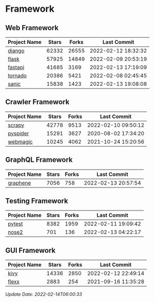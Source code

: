 # Framework

## Web Framework
| Project Name | Stars | Forks | Last Commit |
| ------------ | ----- | ----- | ----------- |
| [django](https://github.com/django/django) | 62332 | 26555 | 2022-02-12 18:32:32 |
| [flask](https://github.com/pallets/flask) | 57925 | 14849 | 2022-02-09 20:53:19 |
| [fastapi](https://github.com/tiangolo/fastapi) | 41685 | 3169 | 2022-02-13 17:19:09 |
| [tornado](https://github.com/tornadoweb/tornado) | 20386 | 5421 | 2022-02-08 02:45:45 |
| [sanic](https://github.com/sanic-org/sanic) | 15838 | 1423 | 2022-02-13 19:08:08 |

## Crawler Framework
| Project Name | Stars | Forks | Last Commit |
| ------------ | ----- | ----- | ----------- |
| [scrapy](https://github.com/scrapy/scrapy) | 42778 | 9513 | 2022-02-10 09:50:12 |
| [pyspider](https://github.com/binux/pyspider) | 15291 | 3627 | 2020-08-02 17:34:20 |
| [webmagic](https://github.com/code4craft/webmagic) | 10245 | 4062 | 2021-10-24 15:20:56 |

## GraphQL Framework
| Project Name | Stars | Forks | Last Commit |
| ------------ | ----- | ----- | ----------- |
| [graphene](https://github.com/graphql-python/graphene) | 7056 | 758 | 2022-02-13 20:57:54 |

## Testing Framework
| Project Name | Stars | Forks | Last Commit |
| ------------ | ----- | ----- | ----------- |
| [pytest](https://github.com/pytest-dev/pytest) | 8382 | 1959 | 2022-02-11 19:09:42 |
| [nose2](https://github.com/nose-devs/nose2) | 701 | 136 | 2022-02-13 04:22:17 |

## GUI Framework
| Project Name | Stars | Forks | Last Commit |
| ------------ | ----- | ----- | ----------- |
| [kivy](https://github.com/kivy/kivy) | 14336 | 2850 | 2022-02-12 22:49:14 |
| [flexx](https://github.com/flexxui/flexx) | 2883 | 254 | 2021-09-16 11:35:28 |

*Update Date: 2022-02-14T06:00:33*